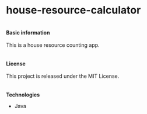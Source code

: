 # house-resource-calculator
\
**Basic information**
\
\
This is a house resource counting app.
\
\
\
**License**
\
\
This project is released under the MIT License.
\
\
\
**Technologies**
* Java
